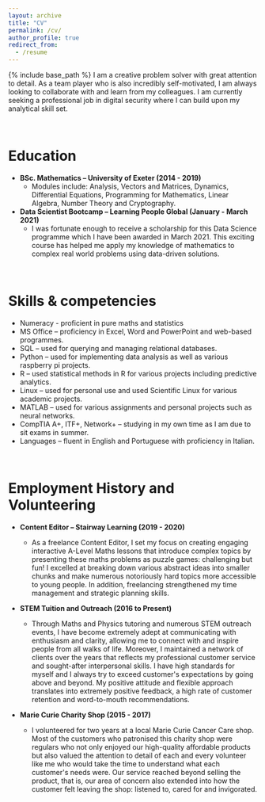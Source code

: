 ```yaml
---
layout: archive
title: "CV"
permalink: /cv/
author_profile: true
redirect_from:
  - /resume
---
```


{% include base_path %}
I am a creative problem solver with great attention to detail. As a team player who is also incredibly self-motivated, I am always looking to collaborate with and learn from my colleagues. I am currently seeking a professional job in digital security where I can build upon my analytical skill set. 

<br>

Education
======
* __BSc. Mathematics  –  University of Exeter (2014 - 2019)__
  * Modules include: Analysis, Vectors and Matrices, Dynamics, Differential Equations, Programming for Mathematics, Linear Algebra, Number Theory and Cryptography. 
* __Data Scientist Bootcamp – Learning People Global (January - March 2021)__
   * I was fortunate enough to receive a scholarship for this Data Science programme which I have been awarded in March 2021. This exciting course has helped me apply my knowledge of mathematics to complex real world problems using data-driven solutions. 

<br>

Skills & competencies
======
* Numeracy - proficient in pure maths and statistics 
* MS Office –  proficiency in Excel, Word and PowerPoint and web-based programmes.
* SQL –  used for querying and managing relational databases.
* Python –  used for implementing data analysis as well as various raspberry pi projects.
* R –  used statistical methods in R for various projects including predictive analytics.
* Linux –  used for personal use and used Scientific Linux for various academic projects.
* MATLAB –  used for various assignments and personal projects such as neural networks.
* CompTIA A+, ITF+, Network+ – studying in my own time as I am due to sit exams in summer.
* Languages –  fluent in English and Portuguese with proficiency in Italian. 
  
<br>

Employment History and Volunteering 
=====
* __Content Editor – Stairway Learning (2019 - 2020)__
  * As a freelance Content Editor, I set my focus on creating engaging interactive A-Level Maths lessons that introduce complex topics by presenting these maths problems as puzzle games: challenging but fun! I excelled at breaking down various abstract ideas into smaller chunks and make numerous notoriously hard topics more accessible to young people. In addition, freelancing strengthened my time management and strategic planning skills.

* __STEM Tuition and Outreach (2016 to Present)__
  * Through Maths and Physics tutoring and numerous STEM outreach events, I have become extremely adept at communicating with enthusiasm and clarity, allowing me to connect with and inspire people from all walks of life. Moreover, I maintained a network of clients over the years that reflects my professional customer service and sought-after interpersonal skills. I have high standards for myself and I always try to exceed customer's expectations by going above and beyond. My positive attitude and flexible approach translates into extremely positive feedback, a high rate of customer retention and word-to-mouth recommendations.  

* __Marie Curie Charity Shop (2015 - 2017)__
  * I volunteered for two years at a local Marie Curie Cancer Care shop. Most of the customers who patronised this charity shop were regulars who not only enjoyed our high-quality affordable products but also valued the attention to detail of each and every volunteer like me who would take the time to understand what each customer's needs were. Our service reached beyond selling the product, that is, our area of concern also extended into how the customer felt leaving the shop: listened to, cared for and invigorated.
